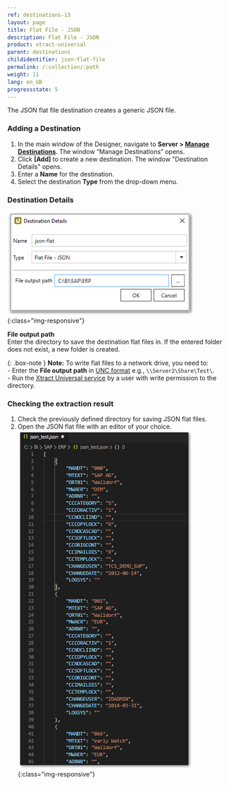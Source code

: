 ```yaml
---
ref: destinations-13
layout: page
title: Flat File - JSON
description: Flat File - JSON
product: xtract-universal
parent: destinations
childidentifier: json-flat-file
permalink: /:collection/:path
weight: 11
lang: en_GB
progressstate: 5
---
```

The JSON flat file destination creates a generic JSON file.


### Adding a Destination

1. In the main window of the Designer, navigate to **Server > [Manage Destinations](./managing-destinations)**. The window “Manage Destinations” opens.
2. Click **[Add]** to create a new destination. The window "Destination Details" opens.
3. Enter a **Name** for the destination.
4. Select the destination **Type** from the drop-down menu.

### Destination Details

![JSON-Flat-Destination-Details](/img/content/xu/json/json-flat-Destination-Details.png){:class="img-responsive"}

**File output path**<br>
Enter the directory to save the destination flat files in. If the entered folder does not exist, a new folder is created.

{: .box-note }
**Note:** To write flat files to a network drive, you need to: <br>
\- Enter the **File output path** in [UNC format](https://docs.microsoft.com/en-us/dotnet/standard/io/file-path-formats#unc-paths) e.g., `\\Server2\Share\Test\`.<br>
\- Run the [Xtract Universal service](../advanced-techniques/service-account) by a user with write permission to the directory. 

### Checking the extraction result

1. Check the previously defined directory for saving JSON flat files.
2. Open the JSON flat file with an editor of your choice.
![JSON-Flat-File](/img/content/xu/json/json_flat-file.png){:class="img-responsive"}
